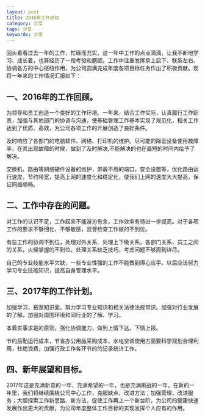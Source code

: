 ```yaml
---
layout: post
title: 2016年工作总结
category: 分享
tags: 分享
keywords: 分享
---
```


回头看看过去一年的工作，忙碌而充实，这一年中工作的点点滴滴，让我不断地学习、成长着，也算经历了一段考验和磨砺。工作中注重发挥承上启下、联系左右、协调各方的中心枢纽作用，为公司圆满完成年度各项目标任务作出了积极贡献。现将一年来的工作情况汇报如下：

## 一、2016年的工作回顾。

为领导和员工创造一个良好的工作环境。一年来，结合工作实际，认真履行工作职责，加强与其他部门的协调与沟通，使基础管理工作基本实现了规范化，相关工作达到了优质、高效，为公司各项工作的开展创造了良好条件。

及时响应了各部门的电脑软件、网络、打印机的维护。尽可能的降低设备使用故障率，在其出现故障的时候，做到了及时解决,不能解决的也在最短的时间内给予了解决。

交换机、路由等网络硬件设备的维护，屏蔽不用的端口，安全设置等，优化路由运行速度，节约带宽，提高上网的速度化和稳定化，使我们上网的速度大大提高，保证网络顺畅。

## 二、工作中存在的问题。

对工作的认识不足，工作起来不能游刃有余，工作效率有待进一步提高。对于各项工作的要求不够细化、不够敏感，监督检查工作做的不到位。

有些工作的协调不到位，处理对外关系、处理上下级关系，各部门关系，员工之间的关系，火候掌握的不到位，处理关系缺乏技巧，考虑问题不够周到详尽。

自己的专业技能水平欠缺，一些专业性强的工作不能做到得心应手。以后应该努力学习专业技能知识，提高自身管理水平。

## 三、2017年的工作计划。

加强学习，拓宽知识面。努力学习专业知识和相关法律法规常识。加强对行业发展的了解，加强对周围环境和同行业的了解、学习。

本着实事求是的原则，强化协调能力，做到上情下达、下情上报。

节约后勤运行成本，节省办公用品采购成本，水电空调使用方面要科学规划合理利用，杜绝浪费，加强行政工作各环节的的记录统计工作。

## 四、新年展望和目标。

2017年这是充满新意的一年、充满希望的一年，也是充满挑战的一年。在新的一年里，我们将继续围绕公司中心工作，克服缺点，改进方法；加强管理，改进服务；大胆探索工作新思路、新方法，促使工作再上一个新台阶，为公司的健康快速发展作出更大的贡献，为公司年度整体工作目标的实现发挥个人应有的作用。
